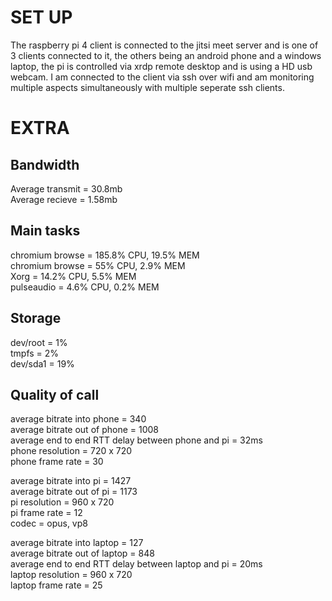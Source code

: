 # SET UP
The raspberry pi 4 client is connected to the jitsi meet server and is one of 3 clients connected to it, the others being an android phone and a windows laptop, the pi is controlled via xrdp remote desktop and is using a HD usb webcam. I am connected to the client via ssh over wifi and am monitoring multiple aspects simultaneously with multiple seperate ssh clients.
# EXTRA
## Bandwidth
Average transmit = 30.8mb  
Average recieve = 1.58mb  
## Main tasks
chromium browse = 185.8% CPU, 19.5% MEM  
chromium browse = 55% CPU, 2.9% MEM  
Xorg = 14.2% CPU, 5.5% MEM  
pulseaudio = 4.6% CPU, 0.2% MEM  
## Storage
dev/root = 1%  
tmpfs = 2%  
dev/sda1 = 19%  
## Quality of call
average bitrate into phone = 340  
average bitrate out of phone = 1008  
average end to end RTT delay between phone and pi = 32ms  
phone resolution = 720 x 720  
phone frame rate = 30   
  
average bitrate into pi = 1427  
average bitrate out of pi = 1173  
pi resolution = 960 x 720  
pi frame rate = 12  
codec = opus, vp8    
  
average bitrate into laptop = 127  
average bitrate out of laptop = 848  
average end to end RTT delay between laptop and pi = 20ms  
laptop resolution = 960 x 720  
laptop frame rate = 25  
